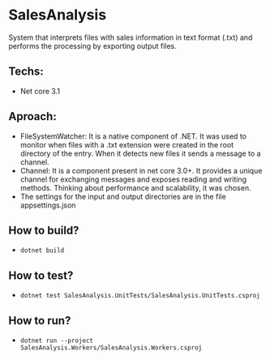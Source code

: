 # SalesAnalysis
System that interprets files with sales information in text format (.txt) and performs the processing by exporting output files.

## Techs:
 - Net core 3.1 

## Aproach:
- FileSystemWatcher: It is a native component of .NET. It was used to monitor when files with a .txt extension were created in the root directory of the entry. When it detects new files it sends a message to a channel.
- Channel: It is a component present in net core 3.0+. It provides a unique channel for exchanging messages and exposes reading and writing methods. Thinking about performance and scalability, it was chosen.
- The settings for the input and output directories are in the file appsettings.json

## How to build?
- ``` dotnet build ```

## How to test?
- ``` dotnet test SalesAnalysis.UnitTests/SalesAnalysis.UnitTests.csproj ```

## How to run?
- ``` dotnet run --project SalesAnalysis.Workers/SalesAnalysis.Workers.csproj ```

